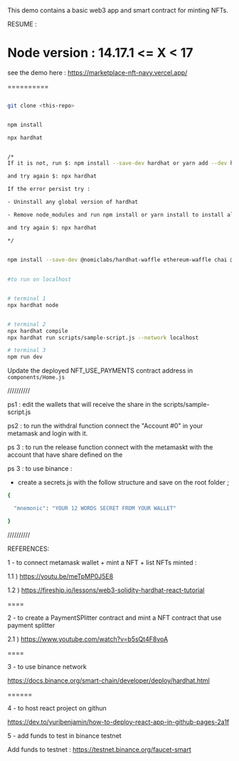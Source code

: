 This demo contains a basic web3 app and smart contract for minting NFTs.


RESUME :

Node version : 14.17.1  <= X < 17
==========

see the demo here : https://marketplace-nft-navy.vercel.app/

==========
 
```bash

git clone <this-repo>


npm install

npx hardhat


/*
If it is not, run $: npm install --save-dev hardhat or yarn add --dev hardhat

and try again $: npx hardhat

If the error persist try : 

- Uninstall any global version of hardhat

- Remove node_modules and run npm install or yarn install to install all dependencies.

and try again $: npx hardhat

*/
 

npm install --save-dev @nomiclabs/hardhat-waffle ethereum-waffle chai @nomiclabs/hardhat-ethers ethers @openzeppelin/contracts

 
#to run on localhost


# terminal 1
npx hardhat node


# terminal 2
npx hardhat compile
npx hardhat run scripts/sample-script.js --network localhost

# terminal 3 
npm run dev
```

Update the deployed NFT_USE_PAYMENTS contract address in `components/Home.js` 


//////////

ps1 : edit the wallets that will receive the share in the scripts/sample-script.js

ps2 : to run  the withdral   function connect  the "Account #0"  in your metamask and login with it. 

ps 3 : to run the release function connect with the  metamaskt with the account that have share defined on the 

ps 3 : to use binance : 

- create a secrets.js with the follow structure and save on the root folder ;

```bash
{

  "mnemonic": "YOUR 12 WORDS SECRET FROM YOUR WALLET"

}
```

//////////



REFERENCES:

1 - to connect metamask wallet + mint a NFT  + list NFTs minted : 

1.1 ) https://youtu.be/meTpMP0J5E8 

1.2 ) https://fireship.io/lessons/web3-solidity-hardhat-react-tutorial 

====

2 - to create a PaymentSPlitter contract and mint a NFT contract that use payment splitter 

2.1 ) https://www.youtube.com/watch?v=b5sQt4F8voA


====

3 - to  use binance network  

https://docs.binance.org/smart-chain/developer/deploy/hardhat.html

======


4 - to host react project on githun

https://dev.to/yuribenjamin/how-to-deploy-react-app-in-github-pages-2a1f


5 - add funds to test in binance testnet

 Add funds to testnet :  https://testnet.binance.org/faucet-smart

